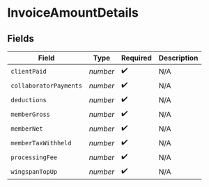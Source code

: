 # InvoiceAmountDetails


## Fields

| Field                  | Type                   | Required               | Description            |
| ---------------------- | ---------------------- | ---------------------- | ---------------------- |
| `clientPaid`           | *number*               | :heavy_check_mark:     | N/A                    |
| `collaboratorPayments` | *number*               | :heavy_check_mark:     | N/A                    |
| `deductions`           | *number*               | :heavy_check_mark:     | N/A                    |
| `memberGross`          | *number*               | :heavy_check_mark:     | N/A                    |
| `memberNet`            | *number*               | :heavy_check_mark:     | N/A                    |
| `memberTaxWithheld`    | *number*               | :heavy_check_mark:     | N/A                    |
| `processingFee`        | *number*               | :heavy_check_mark:     | N/A                    |
| `wingspanTopUp`        | *number*               | :heavy_check_mark:     | N/A                    |
